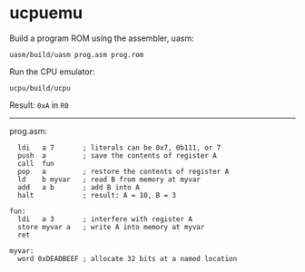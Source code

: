 # ucpuemu

Build a program ROM using the assembler, uasm:

`uasm/build/uasm prog.asm prog.rom`

Run the CPU emulator:

`ucpu/build/ucpu`

Result: `0xA` in `R0`

---

prog.asm:

```
  ldi   a 7       ; literals can be 0x7, 0b111, or 7
  push  a         ; save the contents of register A
  call  fun
  pop   a         ; restore the contents of register A
  ld    b myvar   ; read B from memory at myvar
  add   a b       ; add B into A
  halt            ; result: A = 10, B = 3

fun: 
  ldi   a 3       ; interfere with register A
  store myvar a   ; write A into memory at myvar
  ret

myvar:
  word 0xDEADBEEF ; allocate 32 bits at a named location
```

